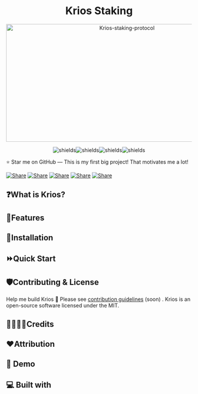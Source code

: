 <h1 align="center" id="title">Krios Staking</h1>

<p align="center"><img src="https://socialify.git.ci/avcisec/Krios-staking-protocol/image?custom_description=Krios+is+a+staking+protocol+that+uses+synthetix+staking+mechanism+to+calculate+the+reward+for+users.&description=1&forks=1&issues=1&language=1&owner=1&pattern=Formal+Invitation&pulls=1&stargazers=1" alt="Krios-staking-protocol" width="640" height="320" /></p>


<p align="center"><img src="https://img.shields.io/badge/language-solidity-blue" alt="shields"><img src="https://img.shields.io/badge/getting_started-guide-green" alt="shields"><img src="https://img.shields.io/badge/free_for_non_commercial_use-brightgreen" alt="shields"><img src="https://img.shields.io/badge/Openzeppelin-blue" alt="shields"></p>

⭐ Star me on GitHub — This is my first big project! That motivates me a lot!

[![Share](https://img.shields.io/badge/share-000000?logo=x&logoColor=white)](https://x.com/intent/tweet?text=Check%20out%20this%20project%20on%20GitHub:%20https://github.com/avcisec/Krios-staking-protocol%20%23Krios%20%23Staking%20%23Protocol)
[![Share](https://img.shields.io/badge/share-1877F2?logo=facebook&logoColor=white)](https://www.facebook.com/sharer/sharer.php?u=https://github.com/avcisec/Krios-staking-protocol)
[![Share](https://img.shields.io/badge/share-0A66C2?logo=linkedin&logoColor=white)](https://www.linkedin.com/sharing/share-offsite/?url=https://github.com/avcisec/Krios-staking-protocol)
[![Share](https://img.shields.io/badge/share-FF4500?logo=reddit&logoColor=white)](https://www.reddit.com/submit?title=Check%20out%20this%20project%20on%20GitHub:%20https://github.com/avcisec/Krios-staking-protocol)
[![Share](https://img.shields.io/badge/share-0088CC?logo=telegram&logoColor=white)](https://t.me/share/url?url=https://github.com/Abblix/Oidc.Server&text=Check%20out%20this%20project%20on%20GitHub)



## ❓What is Krios?

## 🚩Features

## 📖Installation

## ⏩Quick Start


## 🛡️Contributing & License

Help me build Krios 🦜 Please see  [contribution guidelines](./CONTRIBUTING.md) (soon) .
Krios is an open-source software licensed under the MIT.

## 👨‍👩‍👦‍👦Credits


## ❤️Attribution


## 🚀 Demo


  
## 💻 Built with
